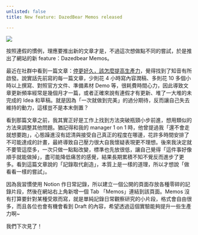 ```yaml
---
unlisted: false
title: New feature: DazedBear Memos released

---
```

![](https://dazedbear-pro-assets.s3-ap-northeast-1.amazonaws.com/website/memos-cover.png)

按照連假的慣例，理應要推出新的文章才是，不過這次想做點不同的嘗試，於是推出了網站的新 feature：Dazedbear Memos。

<!-- truncate -->

最近在社群中看到一篇文章：[停更好久，該怎麼提高生產力](https://medium.com/sideproject-pro/%E5%81%9C%E6%9B%B4%E5%A5%BD%E4%B9%85-%E8%A9%B2%E6%80%8E%E9%BA%BC%E6%8F%90%E9%AB%98%E7%94%9F%E7%94%A2%E5%8A%9B-70f079f3dc2a)，覺得找到了知音有所啟發。說實話先前寫的每一篇文章，少則花 4 小時寫內容潤稿、多則花 10 多個小時以上撰寫、對照官方文件、準備素材 Demo 等，很耗費時間心力，因此導致文章更新頻率經常是幾個月才一篇，或者正確來說有連假才有更新、堆了一大堆的未完成的 Idea 和草稿。就是因為「一次就做到完美」的過分期待，反而讓自己失去維持的動力，這樣豈不是本末倒置？

看到那篇文章之前，我其實正好是工作上找到方法突破瓶頸小步前進，想用類似的方法來調整其他問題。猶記得和我的 manager 1 on 1 時，他曾提過我「還不會走就想要跑」，心態躁進沒有認清與接受自己真正的程度在哪邊，花許多時間安排了不可能達成的計畫，最終導致自己壓力很大自我懷疑表現更不理想。後來我決定就不要管這麼多，一次只做一點點改變，標準也先放很低，讓自己覺得「這件事好像順手就能做掉」，盡可能降低痛苦的感覺，結果長期累積不知不覺反而進步了更多。看到這篇文章說的「記錄取代創造」，本質上是一樣的道理，所以才想說「做看看一樣的嘗試」。

因為我習慣使用 Notion 作日常記錄，所以建立一個公開的頁面存放各種零碎的記錄片段，然後在網站右上角新增一個 Tab 「Memos」連結到該頁面。Memos 沒有打算要針對某種受眾而寫，就是單純記錄日常觀察研究的小片段，格式會自由很多，而且各位也會有機會看到 Draft 的內容，希望透過這個實驗能夠提升一些生產力啊\~

我們下次見了！
